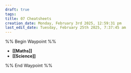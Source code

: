 ```yaml
---
draft: true
tags: 
title: 07 Cheatsheets
creation_date: Monday, February 3rd 2025, 12:59:31 pm
last_edit_date: Tuesday, February 25th 2025, 7:37:45 am
---
```


%% Begin Waypoint %%
- **[[Maths]]**
- **[[Science]]**

%% End Waypoint %%
